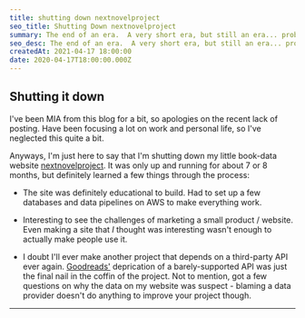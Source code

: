 ```yaml
---
title: shutting down nextnovelproject
seo_title: Shutting Down nextnovelproject
summary: The end of an era.  A very short era, but still an era... probably.
seo_desc: The end of an era.  A very short era, but still an era... probably.
createdAt: 2021-04-17 18:00:00
date: 2020-04-17T18:00:00.000Z
---
```


## Shutting it down

I've been MIA from this blog for a bit, so apologies on the recent lack of posting.  Have been focusing a lot on work and personal life, so I've neglected this quite a bit.

Anyways, I'm just here to say that I'm shutting down my little book-data website [nextnovelproject](/projects/next-novel-project/).  It was only up and running for about 7 or 8 months, but definitely learned a few things through the process: 

- The site was definitely educational to build.  Had to set up a few databases and data pipelines on AWS to make everything work.

- Interesting to see the challenges of marketing a small product / website.  Even making a site that *I* thought was interesting wasn't enough to actually make people use it.

- I doubt I'll ever make another project that depends on a third-party API ever again.  [Goodreads'](https://www.goodreads.com/) deprication of a barely-supported API was just the final nail in the coffin of the project.  Not to mention, got a few questions on why the data on my website was suspect - blaming a data provider doesn't do anything to improve your project though.



<hr>




